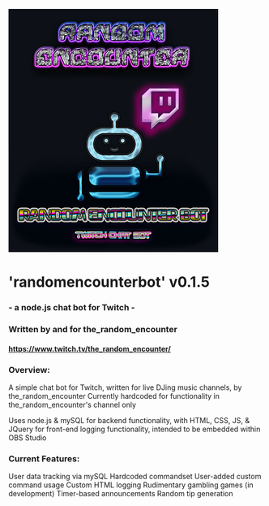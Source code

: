 ![randomencounterbot by the_random_encounter - Twitch Chat Bot](./img/chatbot_logo_full_blu-med2.png)

# 'randomencounterbot' v0.1.5 #
### - a node.js chat bot for Twitch - ###

### Written by and for the_random_encounter ###
#### https://www.twitch.tv/the_random_encounter/ ####

### Overview: ###

A simple chat bot for Twitch, written for live DJing music channels, by the_random_encounter
Currently hardcoded for functionality in the_random_encounter's channel only

Uses node.js & mySQL for backend functionality, with HTML, CSS, JS, & JQuery for front-end logging functionality, intended to be embedded within OBS Studio

### Current Features: ###

User data tracking via mySQL
Hardcoded commandset
User-added custom command usage
Custom HTML logging
Rudimentary gambling games (in development)
Timer-based announcements
Random tip generation
